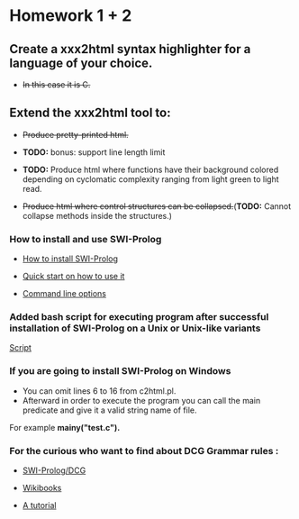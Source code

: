 # Homework 1 + 2
## Create a xxx2html syntax highlighter for a language of your choice. 
+ ~~In this case it is C.~~
## Extend the xxx2html tool to:

+ ~~Produce pretty-printed html.~~

+ **TODO:** bonus: support line length limit

+ **TODO:** Produce html where functions have their background colored depending on cyclomatic complexity ranging from light green to light read.

+ ~~Produce html where control structures can be collapsed.~~(**TODO:** Cannot collapse methods inside the structures.)

### How to install and use SWI-Prolog

+ [How to install SWI-Prolog](https://wwu-pi.github.io/tutorials/lectures/lsp/010_install_swi_prolog.html)

+ [Quick start on how to use it](http://www.swi-prolog.org/pldoc/man?section=quickstart)

+ [Command line options](http://www.swi-prolog.org/pldoc/man?section=cmdline)

### Added bash script for executing program after successful installation of SWI-Prolog on a Unix or Unix-like variants
[Script](./c2htmlrun.sh)

### If you are going to install SWI-Prolog on Windows 
+ You can omit lines 6 to 16 from c2html.pl.
+ Afterward in order to execute the program you can call the main predicate and give it a valid string name of file.

For example **mainy("test.c").**

### For the curious who want to find about DCG Grammar rules :

+ [SWI-Prolog/DCG](http://www.swi-prolog.org/pldoc/man?section=DCG)

+ [Wikibooks](https://en.wikibooks.org/wiki/Prolog/Definite_Clause_Grammars)

+ [A tutorial](http://www.pathwayslms.com/swipltuts/dcg/)

